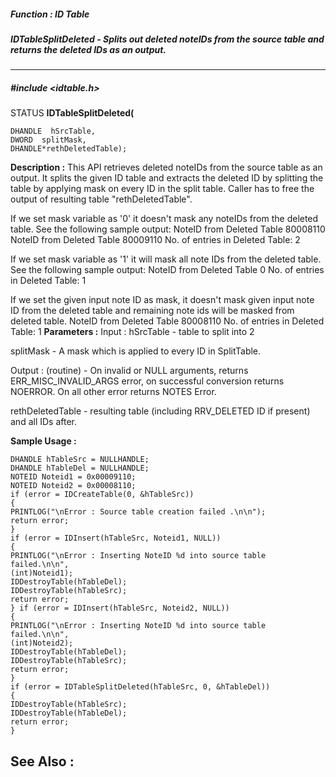 ##### Function : ID Table
##### IDTableSplitDeleted - Splits out deleted noteIDs from the source table and returns the deleted IDs as an output.
---
##### #include <idtable.h>
STATUS **IDTableSplitDeleted(**

	DHANDLE  hSrcTable,
	DWORD  splitMask,
	DHANDLE*rethDeletedTable);
**Description :**
This API retrieves deleted noteIDs from the source table as an output. It 
splits the given ID table and extracts the deleted ID by splitting the table by 
applying mask on every ID in the split table. Caller has to   free the output 
of resulting table "rethDeletedTable". 

If we set mask variable as '0' it doesn't mask any noteIDs from the deleted 
table. See the following sample output:
NoteID from Deleted Table 80008110
NoteID from Deleted Table 80009110
No. of entries in Deleted Table: 2 

If we set mask  variable as '1' it will mask all note IDs from the deleted 
table. See the following sample output: 
NoteID from Deleted Table 0
No. of entries in Deleted Table: 1 

If we set the given input note ID as mask, it doesn't mask given input note ID 
from the deleted table and remaining note ids will be masked from deleted table.
NoteID from Deleted Table 80008110
No. of entries in Deleted Table: 1
**Parameters :**
Input :
hSrcTable  -  table to split into 2 

splitMask  -  A mask which is applied to every ID in SplitTable.

Output :
(routine)  -  On invalid or NULL arguments, returns ERR_MISC_INVALID_ARGS error, on successful conversion returns NOERROR. On all other error returns NOTES Error.  


rethDeletedTable  -  resulting table (including RRV_DELETED ID if present) and all IDs after. 

**Sample Usage :**
```
DHANDLE hTableSrc = NULLHANDLE;
DHANDLE hTableDel = NULLHANDLE;
NOTEID Noteid1 = 0x00009110;
NOTEID Noteid2 = 0x00008110;
if (error = IDCreateTable(0, &hTableSrc))
{
PRINTLOG("\nError : Source table creation failed .\n\n");
return error;
}
if (error = IDInsert(hTableSrc, Noteid1, NULL))
{
PRINTLOG("\nError : Inserting NoteID %d into source table failed.\n\n", 
(int)Noteid1);
IDDestroyTable(hTableDel);
IDDestroyTable(hTableSrc);
return error; 
} if (error = IDInsert(hTableSrc, Noteid2, NULL))
{
PRINTLOG("\nError : Inserting NoteID %d into source table failed.\n\n", 
(int)Noteid2);
IDDestroyTable(hTableDel);
IDDestroyTable(hTableSrc);
return error;
}
if (error = IDTableSplitDeleted(hTableSrc, 0, &hTableDel))
{
IDDestroyTable(hTableSrc);
IDDestroyTable(hTableDel);
return error;
}
```
**See Also :**
[](D:/md_files/.md)
---
